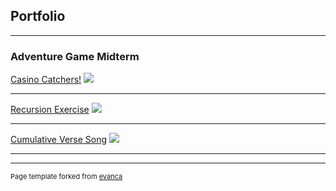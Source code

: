 ## Portfolio

---

### Adventure Game Midterm

[Casino Catchers!](/sample_page)
<img src="images/dummy_thumbnail.jpg?raw=true"/>

---
[Recursion Exercise](/pdf/sample_presentation.pdf)
<img src="images/dummy_thumbnail.jpg?raw=true"/>

---
[Cumulative Verse Song](http://example.com/)
<img src="images/dummy_thumbnail.jpg?raw=true"/>

---






---
<p style="font-size:11px">Page template forked from <a href="https://github.com/evanca/quick-portfolio">evanca</a></p>
<!-- Remove above link if you don't want to attibute -->
